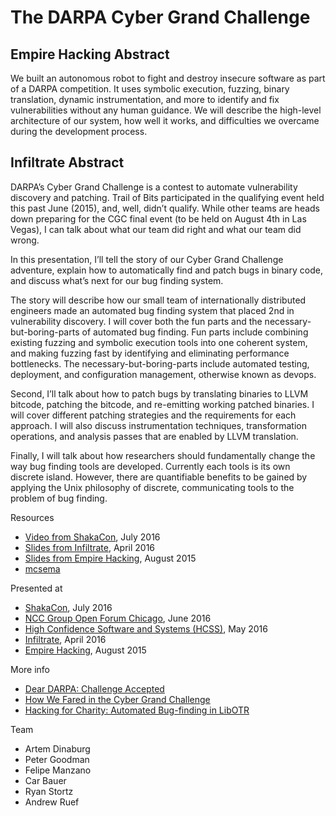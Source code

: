 # The DARPA Cyber Grand Challenge

## Empire Hacking Abstract

We built an autonomous robot to fight and destroy insecure software as part of a DARPA competition. It uses symbolic execution, fuzzing, binary translation, dynamic instrumentation, and more to identify and fix vulnerabilities without any human guidance. We will describe the high-level architecture of our system, how well it works, and difficulties we overcame during the development process.

## Infiltrate Abstract

DARPA’s Cyber Grand Challenge is a contest to automate vulnerability discovery and patching. Trail of Bits participated in the qualifying event held this past June (2015), and, well, didn’t qualify. While other teams are heads down preparing for the CGC final event (to be held on August 4th in Las Vegas), I can talk about what our team did right and what our team did wrong.

In this presentation, I’ll tell the story of our Cyber Grand Challenge adventure, explain how to automatically find and patch bugs in binary code, and discuss what’s next for our bug finding system.

The story will describe how our small team of internationally distributed engineers made an automated bug finding system that placed 2nd in vulnerability discovery. I will cover both the fun parts and the necessary-but-boring-parts of automated bug finding. Fun parts include combining existing fuzzing and symbolic execution tools into one coherent system, and making fuzzing fast by identifying and eliminating performance bottlenecks. The necessary-but-boring-parts include automated testing, deployment, and configuration management, otherwise known as devops.

Second, I’ll talk about how to patch bugs by translating binaries to LLVM bitcode, patching the bitcode, and re-emitting working patched binaries. I will cover different patching strategies and the requirements for each approach. I will also discuss instrumentation techniques, transformation operations, and analysis passes that are enabled by LLVM translation.

Finally, I will talk about how researchers should fundamentally change the way bug finding tools are developed. Currently each tools is its own discrete island. However, there are quantifiable benefits to be gained by applying the Unix philosophy of discrete, communicating tools to the problem of bug finding.

Resources
* [Video from ShakaCon](https://www.youtube.com/watch?v=pOuO5m1ljRI), July 2016
* [Slides from Infiltrate](/Cyber%20Grand%20Challenge/Dinaburg_INFILTRATE_2016.pdf), April 2016
* [Slides from Empire Hacking](/Cyber%20Grand%20Challenge/cgcempirehacking_wide.pdf), August 2015
* [mcsema](https://github.com/trailofbits/mcsema)

Presented at
* [ShakaCon](https://www.shakacon.org/making-a-scalable-automated-hacking-system-by-artem-dinaburg/), July 2016
* [NCC Group Open Forum Chicago](http://www.meetup.com/NCCGroupChicago/events/229972651/), June 2016
* [High Confidence Software and Systems (HCSS)](http://cps-vo.org/node/25057), May 2016
* [Infiltrate](http://infiltratecon.com/archives.html), April 2016
* [Empire Hacking](http://www.meetup.com/Empire-Hacking/events/223128682/), August 2015

More info
* [Dear DARPA: Challenge Accepted](http://blog.trailofbits.com/2014/06/03/dear-darpa-challenge-accepted/)
* [How We Fared in the Cyber Grand Challenge](https://blog.trailofbits.com/2015/07/15/how-we-fared-in-the-cyber-grand-challenge/)
* [Hacking for Charity: Automated Bug-finding in LibOTR](http://blog.trailofbits.com/2016/01/13/hacking-for-charity-automated-bug-finding-in-libotr/)

Team
* Artem Dinaburg
* Peter Goodman
* Felipe Manzano
* Car Bauer
* Ryan Stortz
* Andrew Ruef
